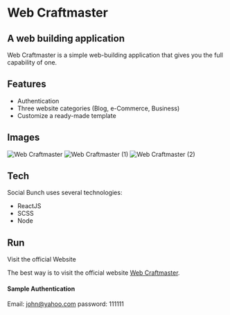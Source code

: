 # Web Craftmaster
## A web building application


Web Craftmaster is a  simple web-building application that gives you the full capability of one.


## Features
- Authentication
- Three website categories (Blog, e-Commerce, Business)  
- Customize a ready-made template

## Images

![Web Craftmaster](https://user-images.githubusercontent.com/33573587/123635362-fa380e80-d7f1-11eb-9a9f-86319fd42e33.png)
![Web Craftmaster (1)](https://user-images.githubusercontent.com/33573587/123635358-f99f7800-d7f1-11eb-9b0e-43e7d60c3ddf.png)
![Web Craftmaster (2)](https://user-images.githubusercontent.com/33573587/123635355-f906e180-d7f1-11eb-9a4b-20043161fbc0.png)

## Tech

Social Bunch uses several technologies:

- ReactJS
- SCSS
- Node


## Run

Visit the official Website

The best way is to visit the official website [Web Craftmaster](https://web-craftmaster.netlify.app/).

#### Sample Authentication
Email: john@yahoo.com
password: 111111